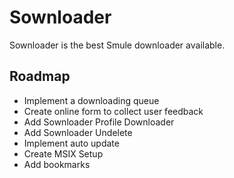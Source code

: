 # Sownloader
Sownloader is the best Smule downloader available.

## Roadmap
+ Implement a downloading queue
+ Create online form to collect user feedback
+ Add Sownloader Profile Downloader
+ Add Sownloader Undelete
+ Implement auto update
+ Create MSIX Setup
+ Add bookmarks


